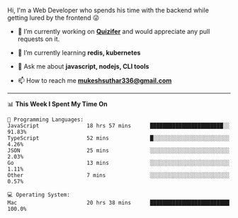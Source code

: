 Hi, I'm a Web Developer who spends his time with the backend while getting lured by the frontend 😜

- 🔭 I’m currently working on **[Quizifer](https://github.com/SutharMukesh/Quizifer/)** and would appreciate any pull requests on it.

- 🌱 I’m currently learning **redis, kubernetes**

- 💬 Ask me about **javascript, nodejs, CLI tools**

- 📫 How to reach me **mukeshsuthar336@gmail.com**

---
<!--START_SECTION:waka-->
📊 **This Week I Spent My Time On** 

```text
💬 Programming Languages: 
JavaScript               18 hrs 57 mins      ███████████████████████░░   91.83% 
TypeScript               52 mins             █░░░░░░░░░░░░░░░░░░░░░░░░   4.26% 
JSON                     25 mins             ░░░░░░░░░░░░░░░░░░░░░░░░░   2.03% 
Go                       13 mins             ░░░░░░░░░░░░░░░░░░░░░░░░░   1.11% 
Other                    7 mins              ░░░░░░░░░░░░░░░░░░░░░░░░░   0.57%

💻 Operating System: 
Mac                      20 hrs 38 mins      █████████████████████████   100.0%

```


<!--END_SECTION:waka-->

